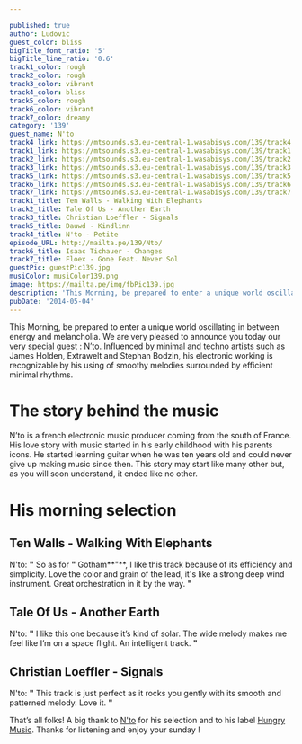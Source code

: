 ```yaml
---

published: true
author: Ludovic
guest_color: bliss
bigTitle_font_ratio: '5'
bigTitle_line_ratio: '0.6'
track1_color: rough
track2_color: rough
track3_color: vibrant
track4_color: bliss
track5_color: rough
track6_color: vibrant
track7_color: dreamy
category: '139'
guest_name: N'to
track4_link: https://mtsounds.s3.eu-central-1.wasabisys.com/139/track4.mp3
track1_link: https://mtsounds.s3.eu-central-1.wasabisys.com/139/track1.mp3
track2_link: https://mtsounds.s3.eu-central-1.wasabisys.com/139/track2.mp3
track3_link: https://mtsounds.s3.eu-central-1.wasabisys.com/139/track3.mp3
track5_link: https://mtsounds.s3.eu-central-1.wasabisys.com/139/track5.mp3
track6_link: https://mtsounds.s3.eu-central-1.wasabisys.com/139/track6.mp3
track7_link: https://mtsounds.s3.eu-central-1.wasabisys.com/139/track7.mp3
track1_title: Ten Walls - Walking With Elephants
track2_title: Tale Of Us - Another Earth
track3_title: Christian Loeffler - Signals
track5_title: Dauwd - Kindlinn
track4_title: N'to - Petite
episode_URL: http://mailta.pe/139/Nto/
track6_title: Isaac Tichauer - Changes
track7_title: Floex - Gone Feat. Never Sol
guestPic: guestPic139.jpg
musiColor: musiColor139.png
image: https://mailta.pe/img/fbPic139.jpg
description: 'This Morning, be prepared to enter a unique world oscillating in between energy and melancholia. We are very pleased to announce you today our very special guest : N’to. Influenced by minimal and techno artists such as James Holden, Extrawelt and Stephan Bodzin, his electronic working is recognizable by his using of smoothy melodies surrounded by efficient minimal rhythms.'
pubDate: '2014-05-04'
---
```



This Morning, be prepared to enter a unique world oscillating in between energy and melancholia. We are very pleased to announce you today our very special guest : [N’to](https://www.facebook.com/nto.music "N'to Facebook"). Influenced by minimal and techno artists such as James Holden, Extrawelt and Stephan Bodzin, his electronic working is recognizable by his using of smoothy melodies surrounded by efficient minimal rhythms.

# The story behind the music

N’to is a french electronic music producer coming from the south of France. His love story with music started in his early childhood with his parents icons. He started learning guitar when he was ten years old and could never give up making music since then. This story may start like many other but, as you will soon understand, it ended like no other.

# His morning selection

## Ten Walls - Walking With Elephants
N'to: **"** So as for **"** Gotham**"**, I like this track because of its efficiency and simplicity. Love the color and grain of the lead, it's like a strong deep wind instrument. Great orchestration in it by the way. **"** 

## Tale Of Us - Another Earth
N'to: **"** I like this one because it’s kind of solar. The wide melody makes me feel like I’m on a space flight. An intelligent track. **"** 

## Christian Loeffler - Signals
N'to: **"** This track is just perfect as it rocks you gently with its smooth and patterned melody. Love it. **"** 


That’s all folks! A big thank to [N'to](https://soundcloud.com/ntonto "N'to Soundcloud") for his selection and to his label [Hungry Music](https://www.facebook.com/hungrymusic.fr "Hungry Music Facebook"). Thanks for listening and enjoy your sunday !
